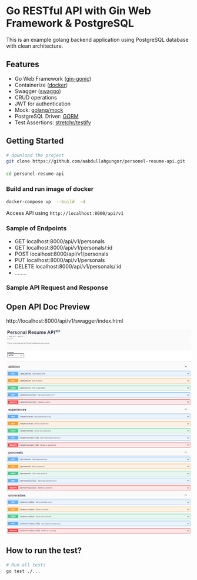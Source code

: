 # Go RESTful API with Gin Web Framework & PostgreSQL
This is an example golang backend application using PostgreSQL database with clean architecture.

## Features
* Go Web Framework ([gin-gonic](https://github.com/gin-gonic/gin))
* Containerize ([docker](https://www.docker.com/))
* Swagger ([swaggo](https://github.com/swaggo/swag))
* CRUD operations
* JWT for authentication
* Mock: [golang/mock](https://github.com/golang/mock)
* PostgreSQL Driver: [GORM](gorm.io/gorm)
* Test Assertions: [stretchr/testify](https://github.com/stretchr/testify)

## Getting Started

```sh
# download the project
git clone https://github.com/aabdullahgungor/personel-resume-api.git

cd personel-resume-api
```

### Build and run image of docker

```bash
docker-compose up  --build  -d
```
Access API using `http://localhost:8000/api/v1`

### Sample of Endpoints

- GET localhost:8000/api/v1/personals
- GET localhost:8000/api/v1/personals/:id
- POST localhost:8000/api/v1/personals
- PUT localhost:8000/api/v1/personals
- DELETE localhost:8000/api/v1/personals/:id
- ........
### Sample API Request and Response

## Open API Doc Preview
http://localhost:8000/api/v1/swagger/index.html

![Swagger](.github/images/Swagger.png)

## How to run the test?

```bash
# Run all tests
go test ./...
```
